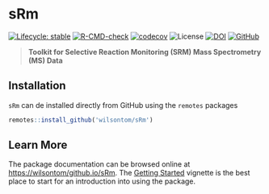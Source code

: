 # sRm

 [![Lifecycle: stable](https://img.shields.io/badge/lifecycle-stable-brightgreen.svg)](https://www.tidyverse.org/lifecycle/#stable) [![R-CMD-check](https://github.com/wilsontom/sRm/actions/workflows/R-CMD-check.yaml/badge.svg)](https://github.com/wilsontom/sRm/actions/workflows/R-CMD-check.yaml) [![codecov](https://codecov.io/gh/wilsontom/sRm/branch/master/graph/badge.svg)](https://codecov.io/gh/wilsontom/sRm) ![License](https://img.shields.io/badge/license-GNU%20GPL%20v3.0-blue.svg "GNU GPL v3.0") [![DOI](https://zenodo.org/badge/DOI/10.5281/zenodo.3373823.svg)](https://doi.org/10.5281/zenodo.3373823) [![GitHub](https://img.shields.io/github/v/release/wilsontom/sRm?color=brightgreen&label=GitHub%20Version)](https://github.com/wilsontom/sRm/releases)


> __Toolkit for Selective Reaction Monitoring (SRM) Mass Spectrometry (MS) Data__

## Installation

`sRm` can de installed directly from GitHub using the `remotes` packages

```r
remotes::install_github('wilsontom/sRm')
```
## Learn More

The package documentation can be browsed online at [https://wilsontom/github.io/sRm](https://wilsontom/github.io/sRm). The [Getting Started](https://wilsontom.github.io/sRm/articles/sRm.html) vignette is the best place to start for an introduction into using the package. 








